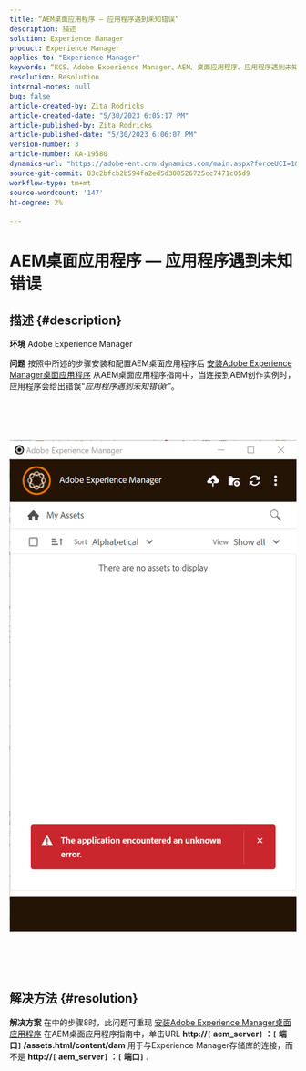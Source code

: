 ```yaml
---
title: “AEM桌面应用程序 — 应用程序遇到未知错误”
description: 描述
solution: Experience Manager
product: Experience Manager
applies-to: "Experience Manager"
keywords: “KCS、Adobe Experience Manager、AEM、桌面应用程序、应用程序遇到未知错误、常见问题解答”
resolution: Resolution
internal-notes: null
bug: false
article-created-by: Zita Rodricks
article-created-date: "5/30/2023 6:05:17 PM"
article-published-by: Zita Rodricks
article-published-date: "5/30/2023 6:06:07 PM"
version-number: 3
article-number: KA-19580
dynamics-url: "https://adobe-ent.crm.dynamics.com/main.aspx?forceUCI=1&pagetype=entityrecord&etn=knowledgearticle&id=37f9b183-14ff-ed11-8f6e-6045bd006b25"
source-git-commit: 83c2bfcb2b594fa2ed5d308526725cc7471c05d9
workflow-type: tm+mt
source-wordcount: '147'
ht-degree: 2%

---
```


# AEM桌面应用程序 — 应用程序遇到未知错误

## 描述 {#description}


<b>环境</b>
Adobe Experience Manager

<b>问题</b>
按照中所述的步骤安装和配置AEM桌面应用程序后 [安装Adobe Experience Manager桌面应用程序](https://experienceleague.adobe.com/docs/experience-manager-desktop-app/using/install-upgrade.html?lang=en#install-v2) 从AEM桌面应用程序指南中，当连接到AEM创作实例时，应用程序会给出错误“*应用程序遇到未知错误*r”。
<br><br><br> <br><br> ![](assets/___42f9b183-14ff-ed11-8f6e-6045bd006b25___.png)<br><br> <br><br> 

## 解决方法 {#resolution}


<b>解决方案</b>
在中的步骤8时，此问题可重现 [安装Adobe Experience Manager桌面应用程序](https://experienceleague.adobe.com/docs/experience-manager-desktop-app/using/install-upgrade.html?lang=en#install-v2) 在AEM桌面应用程序指南中，单击URL <b>http://`[` aem_server`]` ：`[` 端口`]` /assets.html/content/dam</b> 用于与Experience Manager存储库的连接，而不是 <b>http://`[` aem_server`]` ：`[` 端口`]` </b>.
